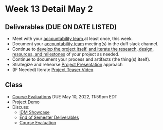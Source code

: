 # Week 13 Detail May 2

## Deliverables (DUE ON DATE LISTED)

* Meet with your [accountability team ](../assignments/accountability\_partner.md)at least once, this week.&#x20;
* Document your [accountability team](../assignments/accountability\_partner.md) meeting(s) in the duff slack channel.
* Continue to [develop the project itself, and iterate the research, design, resources, and milestones](../assignments/project\_plan.md) of your project as needed.
* Continue to document your process and artifacts (the thing(s) itself).
* Strategize and rehearse [Project Presentation](../critiques-demos-presentations-and-exhibition/project-presentation.md) approach
* (IF Needed) Iterate [Project Teaser Video](../assignments/project\_versions.md)

## Class

* [Course Evaluations](../assignments/course\_evaluation.md) DUE May 10, 2022, 11:59pm EDT
* [Project Demo](../critiques-demos-presentations-and-exhibition/project\_demo.md)
* Discuss:&#x20;
  * [IDM Showcase ](../critiques-demos-presentations-and-exhibition/idm\_showcase.md)
  * [End of Semester Deliverables](../assignments/end\_of\_semester\_deliverables.md)
  * [Course Evaluation](../assignments/course\_evaluation.md)
